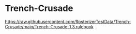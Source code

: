 # Trench-Crusade

https://raw.githubusercontent.com/RosterizerTestData/Trench-Crusade/main/Trench-Crusade-1.3.rulebook